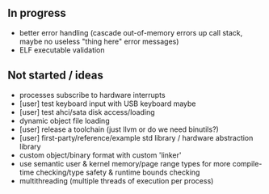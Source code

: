 ## In progress

- better error handling (cascade out-of-memory errors up call stack, maybe no useless "thing here" error messages)
- ELF executable validation

## Not started / ideas

- processes subscribe to hardware interrupts
- \[user\] test keyboard input with USB keyboard maybe
- \[user\] test ahci/sata disk access/loading
- dynamic object file loading
- \[user\] release a toolchain (just llvm or do we need binutils?)
- \[user\] first-party/reference/example std library / hardware abstraction library
- custom object/binary format with custom 'linker'
- use semantic user & kernel memory/page range types for more compile-time checking/type safety & runtime bounds checking
- multithreading (multiple threads of execution per process)